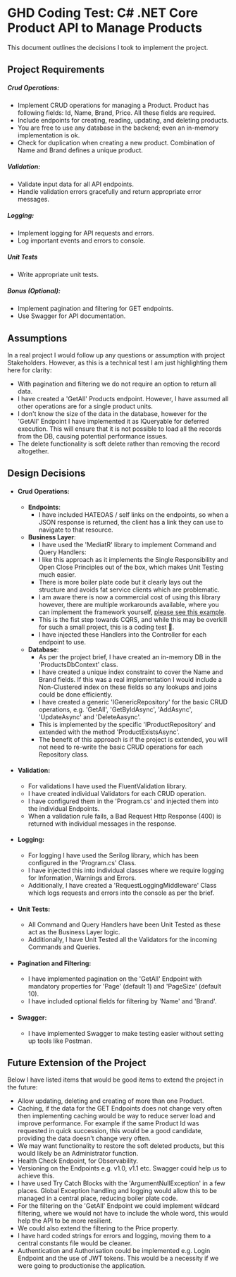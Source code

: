 # **GHD Coding Test: C# .NET Core Product API to Manage Products**

This document outlines the decisions I took to implement the project.

## **Project Requirements**
##### Crud Operations:
- Implement CRUD operations for managing a Product. Product has following fields:
Id, Name, Brand, Price. All these fields are required.
- Include endpoints for creating, reading, updating, and deleting products.
- You are free to use any database in the backend; even an in-memory
implementation is ok.
- Check for duplication when creating a new product. Combination of Name and
Brand defines a unique product.
##### Validation:
- Validate input data for all API endpoints.
- Handle validation errors gracefully and return appropriate error messages.
##### Logging:
- Implement logging for API requests and errors.
- Log important events and errors to console.
##### Unit Tests
- Write appropriate unit tests.
##### Bonus (Optional):
- Implement pagination and filtering for GET endpoints.
- Use Swagger for API documentation.

## **Assumptions**
In a real project I would follow up any questions or assumption with project Stakeholders. However, as this is a technical test I am just highlighting them here for clarity:
- With pagination and filtering we do not require an option to return all data.
- I have created a 'GetAll' Products endpoint. However, I have assumed all other operations are for a single product units.
- I don't know the size of the data in the database, however for the 'GetAll' Endpoint I have implemented it as IQueryable for deferred execution. This will ensure that it is not possible to load all the records from the DB, causing potential performance issues.
- The delete functionality is soft delete rather than removing the record altogether.

## **Design Decisions**
- #### Crud Operations:
  - **Endpoints**:
    * I have included HATEOAS / self links on the endpoints, so when a JSON response is returned, the client has a link they can use to navigate to that resource.
  - **Business Layer**: 
    * I have used the 'MediatR' library to implement Command and Query Handlers:
    * I like this approach as it implements the Single Responsibility and Open Close Principles out of the box, which makes Unit Testing much easier.
    * There is more boiler plate code but it clearly lays out the structure and avoids fat service clients which are problematic.
    * I am aware there is now a commercial cost of using this library however, there are multiple workarounds available, where you can implement the framework yourself, [please see this example](https://www.milanjovanovic.tech/blog/cqrs-pattern-the-way-it-should-have-been-from-the-start?utm_source=newsletter&utm_medium=email&utm_campaign=tnw142).
    * This is the fist step towards CQRS, and while this may be overkill for such a small project, this is a coding test 🙂.
    * I have injected these Handlers into the Controller for each endpoint to use.
  - **Database**:
    * As per the project brief, I have created an in-memory DB in the 'ProductsDbContext' class.
    * I have created a unique index constraint to cover the Name and Brand fields. If this was a real implementation I would include a Non-Clustered index on these fields so any lookups and joins could be done efficiently.
    * I have created a generic 'IGenericRepository' for the basic CRUD operations, e.g. 'GetAll', 'GetByIdAsync', 'AddAsync', 'UpdateAsync' and 'DeleteAasync'.
    * This is implemented by the specific 'IProductRepository' and extended with the method 'ProductExistsAsync'.
    * The benefit of this approach is if the project is extended, you will not need to re-write the basic CRUD operations for each Repository class.
- #### Validation:
   * For validations I have used the FluentValidation library.
   * I have created individual Validators for each CRUD operation.
   * I have configured them in the 'Program.cs' and injected them into the individual Endpoints.
   * When a validation rule fails, a Bad Request Http Response (400) is returned with individual messages in the response.
- #### Logging:
    * For logging I have used the Serilog library, which has been configured in the 'Program.cs' Class.
    * I have injected this into individual classes where we require logging for Information, Warnings and Errors.
    * Additionally, I have created a 'RequestLoggingMiddleware' Class which logs requests and errors into the console as per the brief.
- #### Unit Tests:
    * All Command and Query Handlers have been Unit Tested as these act as the Business Layer logic.
    * Additionally, I have Unit Tested all the Validators for the incoming Commands and Queries.
- #### Pagination and Filtering:
    * I have implemented pagination on the 'GetAll' Endpoint with mandatory properties for 'Page' (default 1) and 'PageSize' (default 10).
    * I have included optional fields for filtering by 'Name' and 'Brand'.
- #### Swagger:
    * I have implemented Swagger to make testing easier without setting up tools like Postman.

## **Future Extension of the Project**
Below I have listed items that would be good items to extend the project in the future:
   
* Allow updating, deleting and creating of more than one Product.
* Caching, if the data for the GET Endpoints does not change very often then implementing caching would be way to reduce server load and improve performance. For example if the same Product Id was requested in quick succession, this would be a good candidate, providing the data doesn't change very often.
* We may want functionality to restore the soft deleted products, but this would likely be an Administrator function.
* Health Check Endpoint, for Observability.
* Versioning on the Endpoints e.g. v1.0, v1.1 etc. Swagger could help us to achieve this.
* I have used Try Catch Blocks with the 'ArgumentNullException' in a few places. Global Exception handling and logging would allow this to be managed in a central place, reducing boiler plate code.
* For the filtering on the 'GetAll' Endpoint we could implement wildcard filtering, where we would not have to include the whole word, this would help the API to be more resilient.
* We could also extend the filtering to the Price property.
* I have hard coded strings for errors and logging, moving them to a central constants file would be cleaner.
* Authentication and Authorisation could be implemented e.g. Login Endpoint and the use of JWT tokens. This would be a necessity if we were going to productionise the application.




